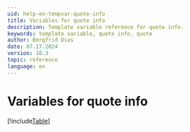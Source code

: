 ```yaml
---
uid: help-en-tempvar-quote-info
title: Variables for quote info
description: Template variable reference for quote info.
keywords: template variable, quote info, quote
author: Bergfrid Dias
date: 07.17.2024
version: 10.3
topic: reference
language: en
---
```


# Variables for quote info

[!include[Table](../../../../../common/includes/variable/table-quote-info.md)]
